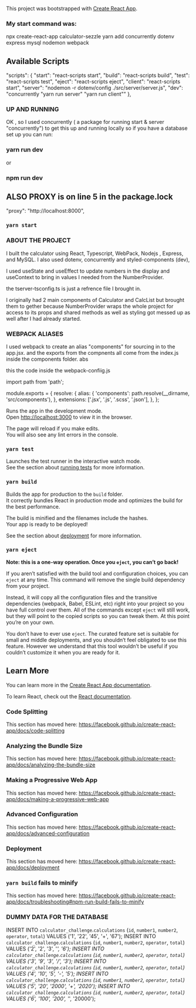This project was bootstrapped with [Create React App](https://github.com/facebook/create-react-app).

### My start command was:
 npx create-react-app calculator-sezzle
 yarn add concurrently dotenv express mysql nodemon webpack

## Available Scripts

  "scripts": {
    "start": "react-scripts start",
    "build": "react-scripts build",
    "test": "react-scripts test",
    "eject": "react-scripts eject",
    "client": "react-scripts start",
    "server": "nodemon -r dotenv/config ./src/server/server.js",
    "dev": "concurrently \"yarn run server\" \"yarn run client\""
  },

### UP AND RUNNING

OK , so I used concurrently ( a package for running start & server "concurrently") to get this up and running locally so if you have a database set up you can run:
### yarn run dev

or

### npm run dev

## ALSO PROXY is on line 5 in the package.lock

 "proxy": "http://localhost:8000",

### `yarn start`

### ABOUT THE PROJECT

I built the calculator using React, Typescript, WebPack, Nodejs , Express, and MySQL. I also used dotenv, concurrently and styled-components (dev),

I used useState and useEffect to update numbers in the display and useContext to bring in values I needed from the NumberProvider.

the tserver-tsconfig.ts is just a refrence file I brought in.

I originally had 2 main components of Calculator and CalcList but brought them to gether because NumberProvider wraps the whole project for access to its props and shared methods as well as styling got messed up as well after I had already started.

### WEBPACK ALIASES

I used webpack to create an alias "components" for sourcing in to the app.jsx. and the exports from the compnents all come from the index.js inside the components folder. abs

this the code inside the webpack-confiig.js

import path from 'path';

module.exports = {
  resolve: {
    alias: {
      'components': path.resolve(__dirname, 'src/components'),
    },
    extensions: ['.jsx', '.js', '.scss', '.json'],
  },
};

Runs the app in the development mode.<br />
Open [http://localhost:3000](http://localhost:3000) to view it in the browser.

The page will reload if you make edits.<br />
You will also see any lint errors in the console.

### `yarn test`

Launches the test runner in the interactive watch mode.<br />
See the section about [running tests](https://facebook.github.io/create-react-app/docs/running-tests) for more information.

### `yarn build`

Builds the app for production to the `build` folder.<br />
It correctly bundles React in production mode and optimizes the build for the best performance.

The build is minified and the filenames include the hashes.<br />
Your app is ready to be deployed!

See the section about [deployment](https://facebook.github.io/create-react-app/docs/deployment) for more information.

### `yarn eject`

**Note: this is a one-way operation. Once you `eject`, you can’t go back!**

If you aren’t satisfied with the build tool and configuration choices, you can `eject` at any time. This command will remove the single build dependency from your project.

Instead, it will copy all the configuration files and the transitive dependencies (webpack, Babel, ESLint, etc) right into your project so you have full control over them. All of the commands except `eject` will still work, but they will point to the copied scripts so you can tweak them. At this point you’re on your own.

You don’t have to ever use `eject`. The curated feature set is suitable for small and middle deployments, and you shouldn’t feel obligated to use this feature. However we understand that this tool wouldn’t be useful if you couldn’t customize it when you are ready for it.

## Learn More

You can learn more in the [Create React App documentation](https://facebook.github.io/create-react-app/docs/getting-started).

To learn React, check out the [React documentation](https://reactjs.org/).

### Code Splitting

This section has moved here: https://facebook.github.io/create-react-app/docs/code-splitting

### Analyzing the Bundle Size

This section has moved here: https://facebook.github.io/create-react-app/docs/analyzing-the-bundle-size

### Making a Progressive Web App

This section has moved here: https://facebook.github.io/create-react-app/docs/making-a-progressive-web-app

### Advanced Configuration

This section has moved here: https://facebook.github.io/create-react-app/docs/advanced-configuration

### Deployment

This section has moved here: https://facebook.github.io/create-react-app/docs/deployment

### `yarn build` fails to minify

This section has moved here: https://facebook.github.io/create-react-app/docs/troubleshooting#npm-run-build-fails-to-minify


### DUMMY DATA FOR THE DATABASE

INSERT INTO `calculator_challenge`.`calculations` (`id`, `number1`, `number2`, `operator`, `total`) VALUES ('1', '22', '45', '+', '67');
INSERT INTO `calculator_challenge`.`calculations` (`id`, `number1`, `number2`, `operator`, `total`) VALUES ('2', '2', '3', '_', '6');
INSERT INTO `calculator_challenge`.`calculations` (`id`, `number1`, `number2`, `operator`, `total`) VALUES ('3', '9', '3', '/', '3');
INSERT INTO `calculator_challenge`.`calculations` (`id`, `number1`, `number2`, `operator`, `total`) VALUES ('4', '10', '5', '-', '5');
INSERT INTO `calculator_challenge`.`calculations` (`id`, `number1`, `number2`, `operator`, `total`) VALUES ('5', '20', '2000', '+', '2020');
INSERT INTO `calculator_challenge`.`calculations` (`id`, `number1`, `number2`, `operator`, `total`) VALUES ('6', '100', '200', '_', '20000');